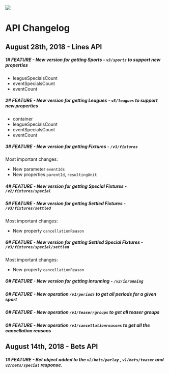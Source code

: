  [<img _ngcontent-c2="" src="https://avatars1.githubusercontent.com/u/28770833?s=88&v=4" style="background-color: transparent;">](https://ps3838api.github.io)

 
 #  **API Changelog**

## August 28th, 2018 - Lines API

##### 1# <span>FEATURE</span>  - New version for getting Sports - `v3/sports` to support new properties
  + leagueSpecialsCount
  + eventSpecialsCount
  + eventCount

##### 2# <span>FEATURE</span>  - New version for getting Leagues - `v3/leagues` to support new properties
  + container
  + leagueSpecialsCount
  + eventSpecialsCount
  + eventCount

##### 3# <span>FEATURE</span>  - New version for getting Fixtures  - `/v3/fixtures`
Most important changes:
 + New parameter `eventIds` 
 + New properties `parentId`, `resultingUnit`
 
##### 4# <span>FEATURE</span>  - New version for getting Special Fixtures - `/v2/fixtures/special`

##### 5# <span>FEATURE</span>  - New version for getting Settled Fixtures - `/v3/fixtures/settled`
Most important changes:
 + New property `cancellationReason`

##### 6# <span>FEATURE</span>  - New version for getting Settled Special Fixtures - `/v3/fixtures/special/settled`
Most important changes:
 + New property `cancellationReason`
 
 

##### 0# <span>FEATURE</span>  - New version for getting inrunning - `/v2/inrunning`
  
##### 0# <span>FEATURE</span>  - New operation `/v1/periods` to get all periods for a given sport
  
##### 0# <span>FEATURE</span>  - New operation `/v1/teaser/groups` to get all teaser groups
  
##### 0# <span>FEATURE</span>  - New operation `/v1/cancellationreasons` to get all the cancellation reasons

  

## August 14th, 2018 - Bets API 

##### 1# <span>FEATURE</span>  - Bet object added to the `v2/bets/parlay` , `v1/bets/teaser`  and `v2/bets/special`  response.  
